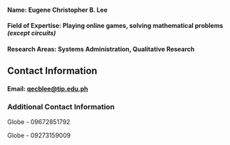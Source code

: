 #### <b>Name:</b> Eugene Christopher B. Lee
#### <b>Field of Expertise:</b> Playing online games, solving mathematical problems _(except circuits)_
#### <b>Research Areas:</b> Systems Administration, Qualitative Research

## <b>Contact Information</b>
#### <b>Email:</b> qecblee@tip.edu.ph
### <b>Additional Contact Information</b>

Globe - 09672851792

Globe - 09273159009
